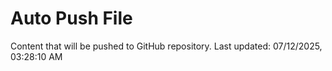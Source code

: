 # Auto Push File

Content that will be pushed to GitHub repository.
Last updated: 07/12/2025, 03:28:10 AM